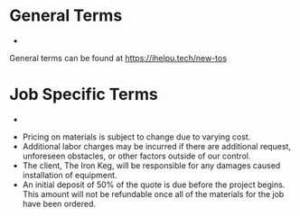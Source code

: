 # General Terms
-
General terms can be found at https://ihelpu.tech/new-tos

# Job Specific Terms
-
* Pricing on materials is subject to change due to varying cost.
* Additional labor charges may be incurred if there are additional request, unforeseen obstacles, or other factors outside of our control.
* The client, The Iron Keg, will be responsible for any damages caused installation of equipment. 
* An initial deposit of 50% of the quote is due before the project begins. This amount will not be refundable once all of the materials for the job have been ordered.